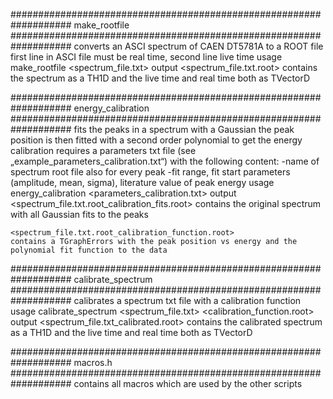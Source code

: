 ###################################################################
make_rootfile
###################################################################
converts an ASCI spectrum of CAEN DT5781A to a ROOT file
first line in ASCI file must be real time, second line live time
usage
	make_rootfile <spectrum_file.txt>
output
	<spectrum_file.txt.root>
	contains the spectrum as a TH1D and the live time and real time both as TVectorD

###################################################################
energy_calibration
###################################################################
fits the peaks in a spectrum with a Gaussian
the peak position is then fitted with a second order polynomial to get the energy calibration
requires a parameters txt file (see „example_parameters_calibration.txt“) with the following content:
	-name of spectrum root file
	also for every peak
	-fit range, fit start parameters (amplitude, mean, sigma), literature value of peak energy
usage
	energy_calibration <parameters_calibration.txt>
output	
	<spectrum_file.txt.root_calibration_fits.root>
	contains the original spectrum with all Gaussian fits to the peaks
	
	<spectrum_file.txt.root_calibration_function.root>
	contains a TGraphErrors with the peak position vs energy and the polynomial fit function to the data


###################################################################
calibrate_spectrum
###################################################################
calibrates a spectrum txt file with a calibration function
usage
	calibrate_spectrum <spectrum_file.txt> <calibration_function.root>
output
	<spectrum_file.txt_calibrated.root>
	contains the calibrated spectrum as a TH1D and the live time and real time both as TVectorD

###################################################################
macros.h
###################################################################
contains all macros which are used by the other scripts